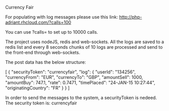 Currency Fair

For populating with log messages please use this link:
http://php-adriant.rhcloud.com/?calls=100

You can use ?calls= to set up to 10000 calls. 

The project uses nodeJS, redis and web-sockets. All the logs are saved to a redis list and every 8 seconds chunks of 10 logs are processed and send to the front-end through web-sockets.

The post data has the below structure:

[
    {
        "securityToken": "currencyfair",
        "log": {
            "userId": "134256",
            "currencyFrom": "EUR",
            "currencyTo": "GBP",
            "amountSell": 1000,
            "amountBuy": 747.1,
            "rate": 0.7471,
            "timePlaced": "24-JAN-15 10:27:44",
            "originatingCountry": "FR"
        }
    }
]


In order to send the messages to the system, a securityToken is nedeed. The security token is: currencyfair